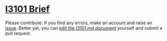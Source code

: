 # [I3101 Brief](I3101.md)

Please contribute. If you find any errors, make an account and raise an
[issue][1]. Better yet, you can [edit the I3101.md document][2] yourself and
submit a pull request.

[1]: https://github.com/brevityabove/briefabove/issues
[2]: https://github.com/brevityabove/briefabove/edit/master/th-57/I3101/I3101.md
